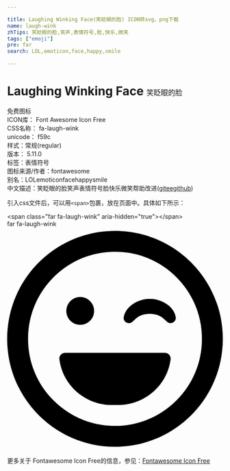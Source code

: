 ```yaml
---

title: Laughing Winking Face(笑眨眼的脸) ICON转svg、png下载
name: laugh-wink
zhTips: 笑眨眼的脸,笑声,表情符号,脸,快乐,微笑
tags: ["emoji"]
pre: far
search: LOL,emoticon,face,happy,smile

---
```


# Laughing Winking Face  <small style="font-size: 60%;font-weight: 100">笑眨眼的脸</small>


<div class="detail-page">
<p>
<span><span class="badge-success badge">免费图标</span> </span>
<br/>
<span>
ICON库：
<span class="badge-secondary badge">Font Awesome Icon Free</span> 
</span>
<br/>
<span>
CSS名称：
<span class="badge-secondary badge">fa-laugh-wink</span> 
</span>
<br/>
<span>
unicode：
<span class="badge-secondary badge">f59c</span> 
<copy-btn content='f59c' btn-title=""></copy-btn>
<copy-btn :content='String.fromCodePoint(parseInt("f59c", 16))' btn-title="复制U"></copy-btn>
</span><br/><span>样式：<span class="badge-light badge">常规(regular)</span></span>
<br/>
<span>
版本：
<span class="badge-secondary badge">5.11.0</span> 
</span><br/><span>标签：<span class="badge-light badge"><router-link to="/tags/emoji.html">表情符号</router-link></span></span>
<br/>
<span>图标来源/作者：<span class="badge-light badge">fontawesome</span></span> 
<br/>
<span>别名：<span class="badge-light badge">LOL</span><span class="badge-light badge">emoticon</span><span class="badge-light badge">face</span><span class="badge-light badge">happy</span><span class="badge-light badge">smile</span></span><br/><span class="zh-detail">中文描述：<span class="badge-primary badge">笑眨眼的脸</span><span class="badge-primary badge">笑声</span><span class="badge-primary badge">表情符号</span><span class="badge-primary badge">脸</span><span class="badge-primary badge">快乐</span><span class="badge-primary badge">微笑</span><span class="help-link"><span>帮助改进</span>(<a href="https://gitee.com/liuwave/icon-helper/edit/master/json/fontawesome/regular/laugh-wink.json" target="_blank" rel="noopener noreferrer">gitee</a><a href="https://github.com/liuwave/icon-helper/edit/master/json/fontawesome/regular/laugh-wink.json" target="_blank" rel="noopener noreferrer">github</a></span>)</span><br/>
</p>
</div>
<div class="alert alert-dark">
  <i class="far fa-laugh-wink fa-xs"></i>
  <i class="far fa-laugh-wink fa-sm"></i>
  <i class="far fa-laugh-wink fa-lg"></i>
  <i class="far fa-laugh-wink fa-2x"></i>
  <i class="far fa-laugh-wink fa-3x"></i>
  <i class="far fa-laugh-wink fa-5x"></i>
  <i class="far fa-laugh-wink fa-7x"></i>
</div>
<div>
  <p>引入css文件后，可以用<code>&lt;span&gt;</code>包裹，放在页面中。具体如下所示：    
  </p>
  <div class="alert alert-primary" style="font-size: 14px">
    &lt;span class="far fa-laugh-wink" aria-hidden="true"&gt;&lt;/span&gt;
    <copy-btn content='<span class="far fa-laugh-wink" aria-hidden="true"></span>'></copy-btn>
  </div>
  <div class="alert alert-secondary">
    <i class="far fa-laugh-wink"
    style="font-size: 24px"
    aria-hidden="true"></i> far fa-laugh-wink
    <copy-btn content="far fa-laugh-wink" btn-title="复制图标名称"></copy-btn>
  </div>
</div>
<div id="svg" class="svg-wrap">
<svg xmlns="http://www.w3.org/2000/svg" viewBox="0 0 496 512"><path d="M248 8C111 8 0 119 0 256s111 248 248 248 248-111 248-248S385 8 248 8zm141.4 389.4c-37.8 37.8-88 58.6-141.4 58.6s-103.6-20.8-141.4-58.6C68.8 359.6 48 309.4 48 256s20.8-103.6 58.6-141.4C144.4 76.8 194.6 56 248 56s103.6 20.8 141.4 58.6c37.8 37.8 58.6 88 58.6 141.4s-20.8 103.6-58.6 141.4zM328 164c-25.7 0-55.9 16.9-59.9 42.1-1.7 11.2 11.5 18.2 19.8 10.8l9.5-8.5c14.8-13.2 46.2-13.2 61 0l9.5 8.5c8.5 7.4 21.6.3 19.8-10.8-3.8-25.2-34-42.1-59.7-42.1zm-160 60c17.7 0 32-14.3 32-32s-14.3-32-32-32-32 14.3-32 32 14.3 32 32 32zm194.4 64H133.6c-8.2 0-14.5 7-13.5 15 7.5 59.2 58.9 105 121.1 105h13.6c62.2 0 113.6-45.8 121.1-105 1-8-5.3-15-13.5-15z"/></svg>
</div>
<detail full-name='fa-laugh-wink'></detail>
    
<div><p>更多关于  Fontawesome Icon Free的信息，参见：<a target="_blank" href="https://iconhelper.cn/fontawesome.html">Fontawesome Icon Free</a>
</p></div>
